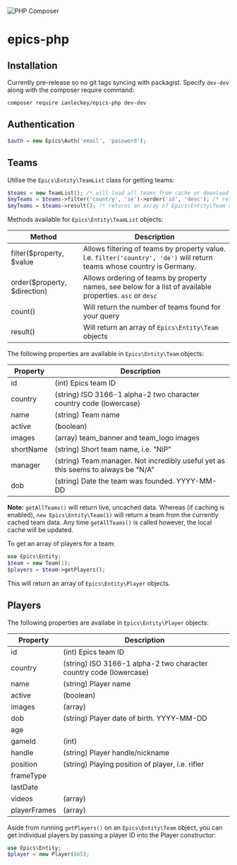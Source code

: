 ![PHP Composer](https://github.com/ianleckey/epics-php/workflows/PHP%20Composer/badge.svg)

# epics-php

## Installation

Currently pre-release so no git tags syncing with packagist. Specify `dev-dev` along with the composer require command:

`composer require ianleckey/epics-php dev-dev`

## Authentication

```php
$auth = new Epics\Auth('email', 'password');
```

## Teams

Utilise the `Epics\Entity\TeamList` class for getting teams:

```php
$teams = new TeamList(); /* will load all teams from cache or download fresh if expiry has not been hit */
$myTeams = $teams->filter('country', 'se')->order('id', 'desc'); /* returns a Epics\Entity\TeamList object */
$myTeams = $teams->result(); /* returns an array of Epics\Entity\Team objects */
```

Methods available for `Epics\Entity\TeamList` objects:

| Method | Description |
| --- | --- |
| filter($property, $value | Allows filtering of teams by property value. I.e. `filter('country', 'de')` will return teams whose country is Germany. |
| order($property, $direction) | Allows ordering of teams by property names, see below for a list of available properties. `asc` or `desc` |
| count() | Will return the number of teams found for your query |
| result() | Will return an array of `Epics\Entity\Team` objects |

The following properties are available in `Epics\Entity\Team` objects:

| Property | Description |
| --- | --- |
| id | (int) Epics team ID |
| country | (string) ISO 3166-1 alpha-2 two character country code (lowercase) |
| name | (string) Team name |
| active | (boolean) |
| images | (array) team_banner and team_logo images |
| shortName | (string) Short team name, i.e. "NiP" |
| manager | (string) Team manager. Not incredibly useful yet as this seems to always be "N/A" |
| dob | (string) Date the team was founded. YYYY-MM-DD |



**Note:** `getAllTeams()` will return live, uncached data. Whereas (if caching is enabled), `new Epics\Entity\Team(1)` will return a team from the currently cached team data. Any time `getAllTeams()` is called however, the local cache will be updated.

To get an array of players for a team:

```php
use Epics\Entity;
$team = new Team(1);
$players = $team->getPlayers();
```

This will return an array of `Epics\Entity\Player` objects.

## Players

The following properties are availabe in `Epics\Entity\Player` objects:

| Property | Description |
| --- | --- |
| id | (int) Epics team ID |
| country | (string) ISO 3166-1 alpha-2 two character country code (lowercase) |
| name | (string) Player name |
| active | (boolean) |
| images | (array) |
| dob | (string) Player date of birth. YYYY-MM-DD |
| age | |
| gameId | (int) |
| handle | (string) Player handle/nickname |
| position | (string) Playing position of player, i.e. rifler |
| frameType | |
| lastDate | |
| videos | (array) |
| playerFrames | (array) |

Aside from running `getPlayers()` on an `Epics\Entity\Team` object, you can get individual players by passing a player ID into the Player constructor:

```php
use Epics\Entity;
$player = new Player(665);
```